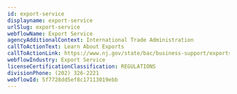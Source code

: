 ```yaml
---
id: export-service
displayname: export-service
urlSlug: export-service
webflowName: Export Service
agencyAdditionalContext: International Trade Administration
callToActionText: Learn About Exports
callToActionLink: https://www.nj.gov/state/bac/business-support/exports/
webflowIndustry: Export Service
licenseCertificationClassification: REGULATIONS
divisionPhone: (202) 326-2221
webflowId: 5f7728dd5ef8c17113019ebb
---
```

